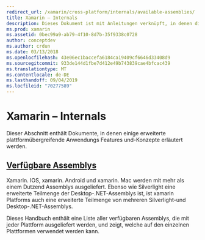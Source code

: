 ```yaml
---
redirect_url: /xamarin/cross-platform/internals/available-assemblies/
title: Xamarin – Internals
description: Dieses Dokument ist mit Anleitungen verknüpft, in denen die interne Funktionsweise von xamarin beschrieben wird. Zurzeit verknüpft Sie mit dem Dokument verfügbare Assemblys.
ms.prod: xamarin
ms.assetid: 0bec99a9-ab79-4f10-8d7b-35f9338c0728
author: conceptdev
ms.author: crdun
ms.date: 03/13/2018
ms.openlocfilehash: 43e06ec1baccefa6184ca19409cf6646d33408d9
ms.sourcegitcommit: 933de144d1fbe7d412e49b743839cae4bfcac439
ms.translationtype: MT
ms.contentlocale: de-DE
ms.lasthandoff: 09/04/2019
ms.locfileid: "70277589"
---
```

# <a name="xamarin-internals"></a>Xamarin – Internals

Dieser Abschnitt enthält Dokumente, in denen einige erweiterte plattformübergreifende Anwendungs Features und-Konzepte erläutert werden.

## <a name="available-assembliescross-platforminternalsavailable-assembliesmd"></a>[Verfügbare Assemblys](~/cross-platform/internals/available-assemblies.md)

Xamarin. IOS, xamarin. Android und xamarin. Mac werden mit mehr als einem Dutzend Assemblys ausgeliefert. Ebenso wie Silverlight eine erweiterte Teilmenge der Desktop-.NET-Assemblys ist, ist xamarin Platforms auch eine erweiterte Teilmenge von mehreren Silverlight-und Desktop-.NET-Assemblys.

Dieses Handbuch enthält eine Liste aller verfügbaren Assemblys, die mit jeder Plattform ausgeliefert werden, und zeigt, welche auf den einzelnen Plattformen verwendet werden kann.



